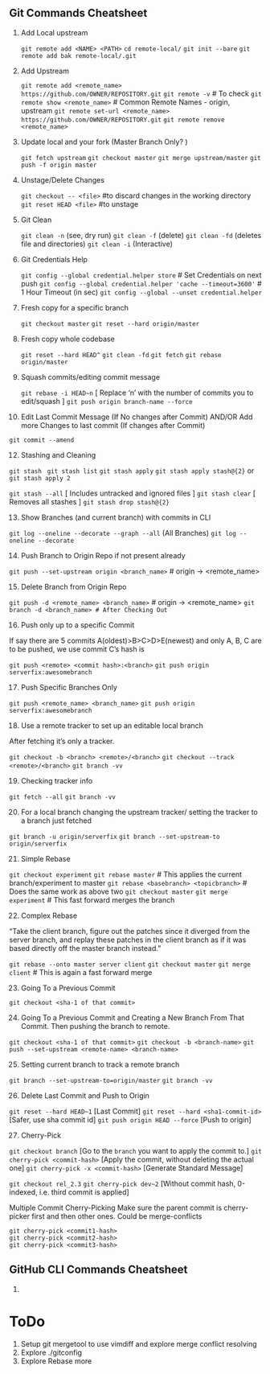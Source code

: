 ## Git Commands Cheatsheet

1. Add Local upstream

   `git remote add <NAME> <PATH>`
   `cd remote-local/`
   `git init --bare`
   `git remote add bak remote-local/.git`

2. Add Upstream

   `git remote add <remote_name> https://github.com/OWNER/REPOSITORY.git`
   `git remote -v`                                                            # To check
   `git remote show <remote_name>`                                            # Common Remote Names - origin, upstream
   `git remote set-url <remote_name> https://github.com/OWNER/REPOSITORY.git`
   `git remote remove <remote_name>`


3. Update local and your fork (Master Branch Only? )

   `git fetch upstream`
   `git checkout master`
   `git merge upstream/master`
   `git push -f origin master`


4. Unstage/Delete Changes

   `git checkout -- <file>`      #to discard changes in the working directory
   `git reset HEAD <file>`       #to unstage


5. Git Clean 

   `git clean -n`    (see, dry run)
   `git clean -f`    (delete)
   `git clean -fd`   (deletes file and directories)
   `git clean -i`    (Interactive)


6. Git Credentials Help

   `git config --global credential.helper store`                   # Set Credentials on next push
   `git config --global credential.helper 'cache --timeout=3600'`  # 1 Hour Timeout (in sec)
   `git config --global --unset credential.helper`


7. Fresh copy for a specific branch

   `git checkout master`
   `git reset --hard origin/master`


8. Fresh copy whole codebase

   `git reset --hard HEAD^`
   `git clean -fd`
   `git fetch`
   `git rebase origin/master`


9. Squash commits/editing commit message

   `git rebase -i HEAD~n`                  [ Replace ‘n’ with the number of commits you to edit/squash ]
   `git push origin branch-name --force`


10. Edit Last Commit Message (If No changes after Commit) AND/OR Add more Changes to last commit (If changes after Commit)

   `git commit --amend`


12. Stashing and Cleaning

   `git stash `
   `git stash list`
   `git stash apply`
   `git stash apply stash@{2}` or `git stash apply 2`

   `git stash --all`   [ Includes untracked and ignored files ]
   `git stash clear`   [ Removes all stashes ]
   `git stash drop stash@{2}`

13. Show Branches (and current branch) with commits in CLI

   `git log --oneline --decorate --graph --all` (All Branches)
   `git log --oneline --decorate`

14. Push Branch to Origin Repo if not present already

   `git push --set-upstream origin <branch_name>`        # origin -> <remote_name>


15. Delete Branch from Origin Repo

   `git push -d <remote_name> <branch_name>`             # origin -> <remote_name>
   `git branch -d <branch_name> # After Checking Out`


16. Push only up to a specific Commit

   If say there are 5 commits A(oldest)>B>C>D>E(newest) and only A, B, C are to be pushed,
   we use commit C’s hash is <commit hash>

   `git push <remote> <commit hash>:<branch>` 
   `git push origin serverfix:awesomebranch`


17. Push Specific Branches Only

   `git push <remote_name> <branch_name>`
   `git push origin serverfix:awesomebranch`


18. Use a remote tracker to set up an editable local branch

   After fetching it’s only a tracker. 

   `git checkout -b <branch> <remote>/<branch>`
   `git checkout --track <remote>/<branch>`
   `git branch -vv`


19. Checking tracker info

   `git fetch --all`
   `git branch -vv`


20. For a local branch changing the upstream tracker/ setting the tracker to a branch just fetched

   `git branch -u origin/serverfix`
   `git branch --set-upstream-to origin/serverfix`


21. Simple Rebase

   `git checkout experiment`
   `git rebase master` 	                   # This applies the current branch/experiment to master
   `git rebase <basebranch> <topicbranch>` # Does the same work as above two
   `git checkout master`
   `git merge experiment`	                # This fast forward merges the branch


22. Complex Rebase

   “Take the client branch, figure out the patches since it diverged from the server branch,
   and replay these patches in the client branch as if it was based directly off the master branch instead.” 

   `git rebase --onto master server client`
   `git checkout master`
   `git merge client`		# This is again a fast forward merge


23. Going To a Previous Commit

   `git checkout <sha-1 of that commit>`


24. Going To a Previous Commit and Creating a New Branch From That Commit. Then pushing the branch to remote.  

   `git checkout <sha-1 of that commit>`
   `git checkout -b <branch-name>`
   `git push --set-upstream <remote-name> <branch-name>`


25. Setting current branch to track a remote branch

   `git branch --set-upstream-to=origin/master`
   `git branch -vv`

26. Delete Last Commit and Push to Origin

   `git reset --hard HEAD~1`             [Last Commit]
   `git reset --hard <sha1-commit-id>`   [Safer, use sha commit id]
   `git push origin HEAD --force`        [Push to origin]

27. Cherry-Pick

   `git checkout branch`              [Go to the `branch` you want to apply the commit to.]
   `git cherry-pick <commit-hash>`    [Apply the commit, without deleting the actual one]
   `git cherry-pick -x <commit-hash>` [Generate Standard Message]

   `git checkout rel_2.3`
   `git cherry-pick dev~2`      [Without commit hash, 0-indexed, i.e. third commit is applied]

   Multiple Commit Cherry-Picking
   Make sure the parent commit is cherry-picker first and then other ones.
   Could be merge-conflicts

   `git cherry-pick <commit1-hash>`  
   `git cherry-pick <commit2-hash>`  
   `git cherry-pick <commit3-hash>`  

## GitHub CLI Commands Cheatsheet

1. 


# ToDo

1. Setup git mergetool to use vimdiff and explore merge conflict resolving
2. Explore ./gitconfig
3. Explore Rebase more
